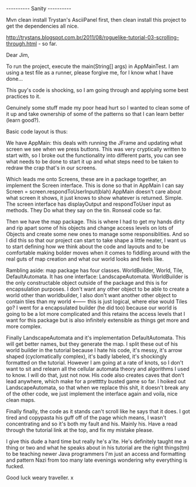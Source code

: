 ---------- Sanity ----------

Mvn clean install Trystan's AsciiPanel first, then clean install this project to get the dependencies all nice.  

http://trystans.blogspot.com.br/2011/08/roguelike-tutorial-03-scrolling-through.html - so far.

Dear Jim, 

To run the project, execute the main(String[] args) in AppMainTest. I am using a test file as a runner, please forgive me, for I know what I have done...

This guy's code is shocking, so I am going through and applying some best practices to it. 

Genuinely some stuff made my poor head hurt so I wanted to clean some of it up and take ownership of some of the patterns so that I can learn better (learn good?).

Basic code layout is thus:

We have AppMain: this deals with running the JFrame and updating what screen we see when we press buttons. This was very cryptically written to start with, so
I broke out the functionality into different parts, you can see what needs to be done to start it up and what steps need to be taken to redraw the crap that's in our screens.

Which leads me onto Screens, these are in a package together, an implement the Screen interface. This is done so that in AppMain I can say Screen = screen.respondToUserInput(blah)
AppMain doesn't care about what screen it shows, it just knows to show whatever is returned. Simple. The screen interface has displayOutput and respondToUser input as methods. They
Do what they say on the tin. Ronseal code so far. 

Then we have the map package. This is where I had to get my hands dirty and rip apart some of his objects and change access levels on lots of Objects and create some new ones to 
manage some responsiblities. And so I did this so that our project can start to take shape a little neater, I want us to start defining how we think about the code and layouts and to 
be comfortable making bolder moves when it comes to fiddling around with the real guts of map creation and what our world looks and feels like. 

Rambling aside: map package has four classes. WorldBuilder, World, Tile, DefaultAutomata. It has one interface: LandscapeAutomata. WorldBuilder is the only constructable object outside
of the package and this is for encapsulation purposes. I don't want any other object to be able to create a world other than worldbuilder, I also don't want another other object to contain
tiles than my world <--- this is just logical, where else would Tiles go? I went for a encapsulated builder (he did too) because our world is going to be a lot more complicated and this
retains the access levels that I want for this package but is also infinitely extensible as things get more and more complex. 

Finally LandscapeAutomata and it's implementation DefaultAutomata. This will get better names, but they generate the map. I split these out of his world builder in the tutorial because I hate
his code, it's messy, it's arrow shaped (cyclomatically complex), it's badly labeled, it's shockingly formatted on the tutorial. However I am going at a rate of knots, so I don't want to 
sit and relearn all the cellular automata theory and algorithms I used to know. I will do that, just not now. His code also creates caves that don't lead anywhere, which make for a prettttty
busted game so far. I hoiked out LandscapeAutomata, so that when we replace this shit, it doesn't break any of the other code, we just implement the interface again and voila, nice clean maps. 

Finally finally, the code as it stands can't scroll like he says that it does. I got tired and copypasta his guff off of the page which means, I wasn't concentrating and so it's both my fault 
and his. Mainly his. Have a read through the tutorial link at the top, and fix my mistake please.


I give this dude a hard time but really he's a'ite. He's definitely taught me a thing or two and what he speaks about in his tutorial are the right things(tm) to be teaching newer Java programmers
I'm just an access and formatting and pattern Nazi from too many late evenings wondering why everything is fucked.

Good luck weary traveller. x
